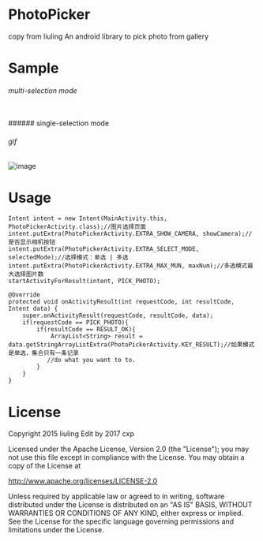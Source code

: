 # PhotoPicker   

copy from liuling 
An android library to pick photo from gallery

# Sample

###### multi-selection mode

<br/>
###### single-selection mode

<br/>

###### gif
![image](https://raw.githubusercontent.com/liuling07/PhotoPicker/master/sample.gif)
<br/>
# Usage
```
Intent intent = new Intent(MainActivity.this, PhotoPickerActivity.class);//图片选择页面
intent.putExtra(PhotoPickerActivity.EXTRA_SHOW_CAMERA, showCamera);//是否显示相机按钮
intent.putExtra(PhotoPickerActivity.EXTRA_SELECT_MODE, selectedMode);//选择模式：单选 | 多选
intent.putExtra(PhotoPickerActivity.EXTRA_MAX_MUN, maxNum);//多选模式最大选择图片数
startActivityForResult(intent, PICK_PHOTO);
```

```
@Override
protected void onActivityResult(int requestCode, int resultCode, Intent data) {
    super.onActivityResult(requestCode, resultCode, data);
    if(requestCode == PICK_PHOTO){
        if(resultCode == RESULT_OK){
            ArrayList<String> result = data.getStringArrayListExtra(PhotoPickerActivity.KEY_RESULT);//如果模式是单选，集合只有一条记录
           //do what you want to to.
        }
    }
}
```

# License
Copyright 2015 liuling
Edit by 2017 cxp 

Licensed under the Apache License, Version 2.0 (the "License");
you may not use this file except in compliance with the License.
You may obtain a copy of the License at

   http://www.apache.org/licenses/LICENSE-2.0

Unless required by applicable law or agreed to in writing, software
distributed under the License is distributed on an "AS IS" BASIS,
WITHOUT WARRANTIES OR CONDITIONS OF ANY KIND, either express or implied.
See the License for the specific language governing permissions and
limitations under the License.
